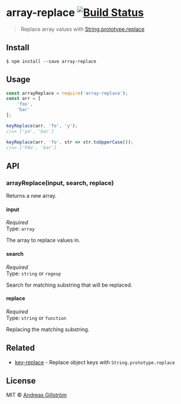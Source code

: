 # array-replace [![Build Status](https://travis-ci.org/gillstrom/array-replace.svg?branch=master)](https://travis-ci.org/gillstrom/array-replace)

> Replace array values with [String.prototype.replace](https://developer.mozilla.org/en-US/docs/Web/JavaScript/Reference/Global_Objects/String/replace)


## Install

```
$ npm install --save array-replace
```


## Usage

```js
const arrayReplace = require('array-replace');
const arr = [
	'foo',
	'bar'
];

keyReplace(arr, 'fo', 'y');
//=> ['yo', 'bar']

keyReplace(arr, 'fo', str => str.toUpperCase());
//=> ['FOo', 'bar']
```


## API

### arrayReplace(input, search, replace)

Returns a new array.

#### input

*Required*  
Type: `array`

The array to replace values in.

#### search

*Required*  
Type: `string` or `regexp`

Search for matching substring that will be replaced.

#### replace

*Required*  
Type: `string` or `function`

Replacing the matching substring.


## Related

* [key-replace](https://github.com/gillstrom/key-replace) - Replace object keys with `String.prototype.replace`


## License

MIT © [Andreas Gillström](http://github.com/gillstrom)
